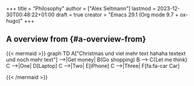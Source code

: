 +++
title = "Philosophy"
author = ["Alex Seltmann"]
lastmod = 2023-12-30T00:48:22+01:00
draft = true
creator = "Emacs 29.1 (Org mode 9.7 + ox-hugo)"
+++

## A overview from {#a-overview-from}

{{< mermaid >}}
graph TD
	A["Christmas und viel mehr text hahaha textext<br/>
  und noch mehr text"] -->|Get money| B(Go shopping)
	B --> C{Let me think}
	C -->|One| D[Laptop]
	C -->|Two| E[iPhone]
	C -->|Three| F[fa:fa-car Car]

{{< /mermaid >}}
